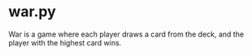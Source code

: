 # war.py

War is a game where each player draws a card from the deck, and the player with the highest card wins.
